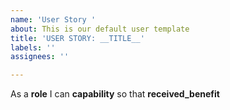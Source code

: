 ```yaml
---
name: 'User Story '
about: This is our default user template
title: 'USER STORY: __TITLE__'
labels: ''
assignees: ''

---
```


As a **role** I can **capability** so that **received_benefit**
